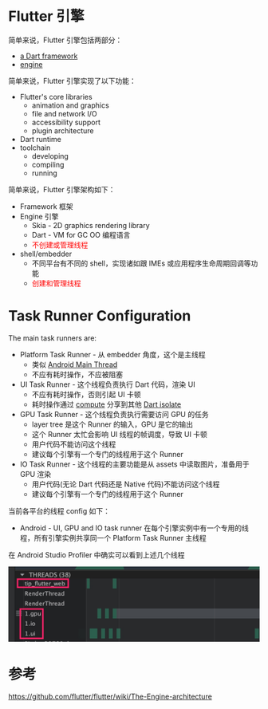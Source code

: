 # Flutter 引擎

简单来说，Flutter 引擎包括两部分：

+ [a Dart framework](https://github.com/flutter/flutter)
+ [engine](https://github.com/flutter/engine)

简单来说，Flutter 引擎实现了以下功能：

+ Flutter's core libraries
    + animation and graphics
    + file and network I/O
    + accessibility support
    + plugin architecture
+ Dart runtime
+ toolchain
    + developing
    + compiling
    + running

简单来说，Flutter 引擎架构如下：

+ Framework 框架
+ Engine 引擎
    + Skia - 2D graphics rendering library
    + Dart - VM for GC OO 编程语言
    + <font color="red">不创建或管理线程</font>
+ shell/embedder
    + 不同平台有不同的 shell，实现诸如跟 IMEs 或应用程序生命周期回调等功能
    + <font color="red">创建和管理线程</font>

# Task Runner Configuration

The main task runners are:

+ Platform Task Runner - 从 embedder 角度，这个是主线程
    + 类似 [Android Main Thread](https://developer.android.com/guide/components/processes-and-threads.html)
    + 不应有耗时操作，不应被阻塞
+ UI Task Runner - 这个线程负责执行 Dart 代码，渲染 UI
    + 不应有耗时操作，否则引起 UI 卡顿
    + 耗时操作通过 [compute](https://docs.flutter.io/flutter/foundation/compute.html) 分享到其他 [Dart isolate](https://docs.flutter.io/flutter/dart-isolate/dart-isolate-library.html)
+ GPU Task Runner - 这个线程负责执行需要访问 GPU 的任务
    + layer tree 是这个 Runner 的输入，GPU 是它的输出
    + 这个 Runner 太忙会影响 UI 线程的帧调度，导致 UI 卡顿
    + 用户代码不能访问这个线程
    + 建议每个引擎有一个专门的线程用于这个 Runner
+ IO Task Runner - 这个线程的主要功能是从 assets 中读取图片，准备用于 GPU 渲染
    + 用户代码(无论 Dart 代码还是 Native 代码)不能访问这个线程
    + 建议每个引擎有一个专门的线程用于这个 Runner

当前各平台的线程 config 如下：

+ Android - UI, GPU and IO task runner 在每个引擎实例中有一个专用的线程，所有引擎实例共享同一个 Platform Task Runner 主线程

在 Android Studio Profiler 中确实可以看到上述几个线程

![-w525](/images/15841744097254.jpg)

# 参考

https://github.com/flutter/flutter/wiki/The-Engine-architecture